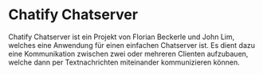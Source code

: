 # Chatify Chatserver

Chatify Chatserver ist ein Projekt von Florian Beckerle und John Lim, welches eine Anwendung für einen einfachen Chatserver ist.
Es dient dazu eine Kommunikation zwischen zwei oder mehreren Clienten aufzubauen, welche dann per Textnachrichten miteinander kommunizieren können.

